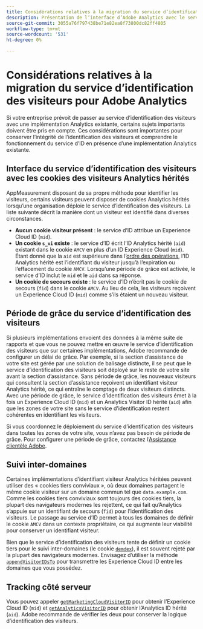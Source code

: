 ```yaml
---
title: Considérations relatives à la migration du service d’identification des visiteurs pour Adobe Analytics
description: Présentation de l’interface d’Adobe Analytics avec le service d’identification des visiteurs.
source-git-commit: 3055a76f797438be71e82ea8f73800dc82ff4805
workflow-type: tm+mt
source-wordcount: '531'
ht-degree: 0%

---
```


# Considérations relatives à la migration du service d’identification des visiteurs pour Adobe Analytics

Si votre entreprise prévoit de passer au service d’identification des visiteurs avec une implémentation Analytics existante, certains sujets importants doivent être pris en compte. Ces considérations sont importantes pour conserver l’intégrité de l’identification des visiteurs et comprendre le fonctionnement du service d’ID en présence d’une implémentation Analytics existante.

## Interface du service d’identification des visiteurs avec les cookies des visiteurs Analytics hérités

AppMeasurement disposant de sa propre méthode pour identifier les visiteurs, certains visiteurs peuvent disposer de cookies Analytics hérités lorsqu’une organisation déploie le service d’identification des visiteurs. La liste suivante décrit la manière dont un visiteur est identifié dans diverses circonstances.

* **Aucun cookie visiteur présent** : le service d’ID attribue un Experience Cloud ID (`mid`).
* **Un cookie `s_vi` existe** : le service d’ID écrit l’ID Analytics hérité (`aid`) existant dans le cookie `AMCV` en plus d’un ID Experience Cloud (`mid`). Étant donné que la `aid` est supérieure dans l’[ordre des opérations](overview.md), l’ID Analytics hérité est l’identifiant du visiteur jusqu’à l’expiration ou l’effacement du cookie `AMCV`. Lorsqu’une période de grâce est activée, le service d’ID inclut le `mid` et le `aid` dans sa réponse.
* **Un cookie de secours existe** : le service d’ID n’écrit pas le cookie de secours (`fid`) dans le cookie `AMCV`. Au lieu de cela, les visiteurs reçoivent un Experience Cloud ID (`mid`) comme s’ils étaient un nouveau visiteur.

## Période de grâce du service d’identification des visiteurs

Si plusieurs implémentations envoient des données à la même suite de rapports et que vous ne pouvez mettre en œuvre le service d’identification des visiteurs que sur certaines implémentations, Adobe recommande de configurer un délai de grâce. Par exemple, si la section d’assistance de votre site est gérée par une solution de balisage distincte, il se peut que le service d’identification des visiteurs soit déployé sur le reste de votre site avant la section d’assistance. Sans période de grâce, les nouveaux visiteurs qui consultent la section d’assistance reçoivent un identifiant visiteur Analytics hérité, ce qui entraîne le comptage de deux visiteurs distincts. Avec une période de grâce, le service d’identification des visiteurs émet à la fois un Experience Cloud ID (`mid`) et un Analytics Visitor ID hérité (`aid`) afin que les zones de votre site sans le service d’identification restent cohérentes en identifiant les visiteurs.

Si vous coordonnez le déploiement du service d’identification des visiteurs dans toutes les zones de votre site, vous n’avez pas besoin de période de grâce. Pour configurer une période de grâce, contactez l’[Assistance clientèle Adobe](https://helpx.adobe.com/fr/marketing-cloud/contact-support.html).

## Suivi inter-domaines

Certaines implémentations d’identifiant visiteur Analytics héritées peuvent utiliser des « cookies tiers conviviaux », où deux domaines partagent le même cookie visiteur sur un domaine commun tel que `data.example.com`. Comme les cookies tiers conviviaux sont toujours des cookies tiers, la plupart des navigateurs modernes les rejettent, ce qui fait qu’Analytics s’appuie sur un identifiant de secours (`fid`) pour l’identification des visiteurs. Le passage au service d’ID permet à tous les domaines de définir le cookie `AMCV` dans un contexte propriétaire, ce qui augmente leur viabilité pour conserver un identifiant visiteur.

Bien que le service d’identification des visiteurs tente de définir un cookie tiers pour le suivi inter-domaines (le cookie [`demdex`](https://experienceleague.adobe.com/fr/docs/id-service/using/intro/cookies)), il est souvent rejeté par la plupart des navigateurs modernes. Envisagez d’utiliser la méthode [`appendVisitorIDsTo`](https://experienceleague.adobe.com/fr/docs/id-service/using/id-service-api/methods/appendvisitorid) pour transmettre les Experience Cloud ID entre les domaines que vous possédez.

## Tracking côté serveur

Vous pouvez appeler [`getMarketingCloudVisitorID`](https://experienceleague.adobe.com/fr/docs/id-service/using/id-service-api/methods/getmcvid) pour obtenir l’Experience Cloud ID (`mid`) et [`getAnalyticsVisitorID`](https://experienceleague.adobe.com/fr/docs/id-service/using/id-service-api/methods/getanalyticsvisitorid) pour obtenir l’Analytics ID hérité (`aid`). Adobe recommande de vérifier les deux pour conserver la logique d’identification des visiteurs.
